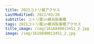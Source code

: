 ```yaml
---
title: 2021コトリ展アクセス
LastModified: 2021/03/28
subtitle: コトリ展in横浜阪東橋
tags: 2021コトリ展in横浜阪東橋アクセス
title_image: /img/1616840013451_2.jpg
image: /img/1616840013451_2.jpg
---
```

